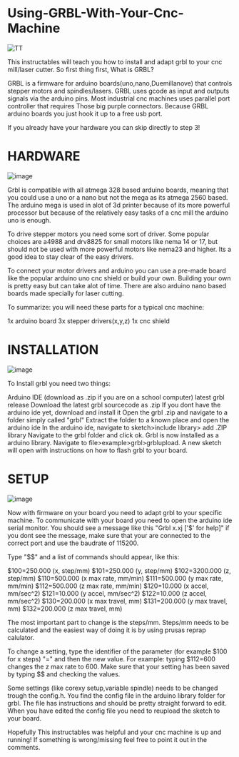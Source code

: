# Using-GRBL-With-Your-Cnc-Machine

![TT](https://user-images.githubusercontent.com/19898602/143076616-c697ac57-f60c-4327-b7f9-8c4ed5b28d3d.gif)



This instructables will teach you how to install and adapt grbl to your cnc mill/laser cutter.
So first thing first, What is GRBL?

GRBL is a firmware for arduino boards(uno,nano,Duemillanove) that controls stepper motors and spindles/lasers. GRBL uses gcode as input and outputs signals via the arduino pins.
Most industrial cnc machines uses parallel port controller that requires Those big purple connectors. Because GRBL arduino boards you just hook it up to a free usb port.

If you already have your hardware you can skip directly to step 3!

# HARDWARE

![image](https://user-images.githubusercontent.com/19898602/143075369-841c0391-22a1-4347-a525-46f006695795.png)


Grbl is compatible with all atmega 328 based arduino boards, meaning that you could use a uno or a nano but not the mega as its atmega 2560 based. The arduino mega is used in alot of 3d printer because of its more powerful processor but because of the relatively easy tasks of a cnc mill the arduino uno is enough.

To drive stepper motors you need some sort of driver. Some popular choices are a4988 and drv8825 for small motors like nema 14 or 17, but should not be used with more powerful motors like nema23 and higher. Its a good idea to stay clear of the easy drivers.

To connect your motor drivers and arduino you can use a pre-made board like the popular arduino uno cnc shield or build your own. Building your own is pretty easy but can take alot of time. There are also arduino nano based boards made specially for laser cutting.

To summarize:
you will need these parts for a typical cnc machine:

1x arduino board
3x stepper drivers(x,y,z)
1x cnc shield


# INSTALLATION

![image](https://user-images.githubusercontent.com/19898602/143075511-1dd596cd-67fa-48ef-9fbf-ee5e0edf2a86.png)


To Install grbl you need two things:

Arduino IDE (download as .zip if you are on a school computer)
latest grbl release
Download the latest grbl sourcecode as .zip
If you dont have the arduino ide yet, download and install it
Open the grbl .zip and navigate to a folder simply called "grbl"
Extract the folder to a known place and open the arduino ide
In the arduino ide, navigate to sketch>include library> add .ZIP library
Navigate to the grbl folder and click ok.
Grbl is now installed as a arduino library. Navigate to file>example>grbl>grblupload.
A new sketch will open with instructions on how to flash grbl to your board.


# SETUP

![image](https://user-images.githubusercontent.com/19898602/143075681-4f91e070-e7d9-4dfb-9684-9dc58ab35dfa.png)


Now with firmware on your board you need to adapt grbl to your specific machine. To communicate with your board you need to open the arduino ide serial monitor. You should see a message like this "Grbl x.xj ['$' for help]" if you dont see the message, make sure that your are connected to the correct port and use the baudrate of 115200.

Type "$$" and a list of commands should appear, like this:

$100=250.000 (x, step/mm)
$101=250.000 (y, step/mm)
$102=3200.000 (z, step/mm)
$110=500.000 (x max rate, mm/min)
$111=500.000 (y max rate, mm/min)
$112=500.000 (z max rate, mm/min)
$120=10.000 (x accel, mm/sec^2)
$121=10.000 (y accel, mm/sec^2)
$122=10.000 (z accel, mm/sec^2)
$130=200.000 (x max travel, mm)
$131=200.000 (y max travel, mm)
$132=200.000 (z max travel, mm)

The most important part to change is the steps/mm. Steps/mm needs to be calculated and the easiest way of doing it is by using prusas reprap calulator.

To change a setting, type the identifier of the parameter (for example $100 for x steps) "=" and then the new value.
For example: typing $112=600 changes the z max rate to 600.
Make sure that your setting has been saved by typing $$ and checking the values.

Some settings (like corexy setup,variable spindle) needs to be changed trough the config.h. You find the config file in the arduino library folder for grbl. The file has instructions and should be pretty straight forward to edit. When you have edited the config file you need to reupload the sketch to your board.



Hopefully This instructables was helpful and your cnc machine is up and running!
If something is wrong/missing feel free to point it out in the comments.
